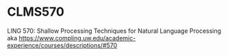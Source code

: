 # CLMS570
LING 570: Shallow Processing Techniques for Natural Language Processing aka https://www.compling.uw.edu/academic-experience/courses/descriptions/#570
